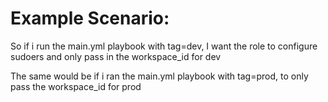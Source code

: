# Example Scenario:

So if i run the main.yml playbook with tag=dev, I want the role to configure sudoers and only pass in the workspace_id for dev

The same would be if i ran the main.yml playbook with tag=prod, to only pass the workspace_id for prod
